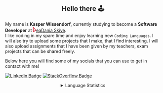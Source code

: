 ## <p align="center">Hello there 🕹️</p>

My name is **Kasper Wissendorf**, currently studying to become a **Software Developer** at [![Icon](/icons/Dania.png)eaDania Skive](https://eadania.com/). <br>
I like coding in my spare time and enjoy learning new `Coding Languages`. I will also try to upload some projects that I make, that I find interesting. I will also upload assignments that I have been given by my teachers, exam projects that can be shared freely. 

Below here you will find some of my socials that you can use to get in contact with me!

[![Linkedin Badge](https://img.shields.io/badge/-LinkedIn-blue?style=flat-square&logo=Linkedin&logoColor=white)](https://www.linkedin.com/in/kasper-wissendorf-7279011b6/)
[![StackOverflow Badge](https://img.shields.io/badge/-Stack%20Overflow-FE7A16?style=flat-square&logo=Stack-Overflow&logoColor=white)](https://stackoverflow.com/users/18100435/kasper-wissendorf)

<!-- Stats -->
<details>
<summary align="center">Language Statistics</summary><br>
<table align="center">
	<tr>
		<th>Language</th>
		<th>Time Spent</th>
		<th>Percent</th>
	</tr>
	<tr>
		<td>C#</td>
		<td>03h 19m</td>
		<td>52.12%</td>
	</tr>
	<tr>
		<td>TypeScript</td>
		<td>01h 00m</td>
		<td>15.76%</td>
	</tr>
	<tr>
		<td>HTML</td>
		<td>00h 39m</td>
		<td>10.46%</td>
	</tr>
	<tr>
		<td>Markdown</td>
		<td>00h 33m</td>
		<td>8.66%</td>
	</tr>
	<tr>
		<td>JavaScript</td>
		<td>00h 19m</td>
		<td>4.99%</td>
	</tr>
	<tr>
		<td>Lua</td>
		<td>00h 12m</td>
		<td>3.25%</td>
	</tr>
	<tr>
		<td>CSS</td>
		<td>00h 08m</td>
		<td>2.13%</td>
	</tr>
	<tr>
		<td>JSON</td>
		<td>00h 05m</td>
		<td>1.44%</td>
	</tr>
	<tr>
		<td>YAML</td>
		<td>00h 03m</td>
		<td>0.83%</td>
	</tr>
	<tr>
		<td>Git Config</td>
		<td>00h 00m</td>
		<td>0.12%</td>
	</tr>
	<tr>
		<td>Text</td>
		<td>00h 00m</td>
		<td>0.09%</td>
	</tr>
	<tr>
		<td>Other</td>
		<td>00h 00m</td>
		<td>0.08%</td>
	</tr>
	<tr>
		<td>Perl</td>
		<td>00h 00m</td>
		<td>0.08%</td>
	</tr>
</table>
<p align="center"><sub>Last Updated: 02/03/2022 09:20:36</sub></p>
<p align="center"><sub>Data first recorded on 31th. January of 2022</sub></p>
</details>
